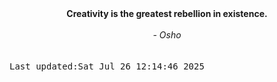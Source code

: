 
<div align="center"><b><span>Creativity is the greatest rebellion in existence.</span></b><br><br><i> - Osho</i></div>
<br><br><kbd>Last updated:Sat Jul 26 12:14:46 2025</kbd>